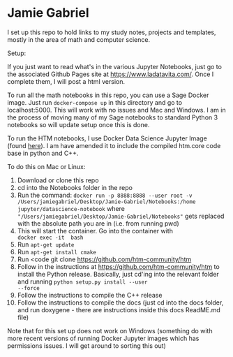 # Jamie Gabriel


I set up this repo to hold links to my study notes, projects and templates, mostly in the area of math and computer science.


Setup:

If you just want to read what's in the various Jupyter Notebooks, just go to the associated Github Pages site at <a href='https://www.ladatavita.com/'>https://www.ladatavita.com/</a>. Once I complete them, I will post a html version.

To run all the math notebooks in this repo, you can use a Sage Docker image. Just run <code>docker-compose up</code> in this directory and go to localhost:5000. This will work with no issues and Mac and Windows. I am in the process of moving many of my Sage notebooks to standard Python 3 notebooks so will update setup once this is done.

To run the HTM notebooks, I use Docker Data Science Jupyter Image (found <a href="https://jupyter-docker-stacks.readthedocs.io/en/latest/index.html">here</a>). I am have amended it to include the compiled htm.core code base in python and C++.

To do this on Mac or Linux:

1. Download or clone this repo
2. cd into the Notebooks folder in the repo
3. Run the command: <code>docker run -p 8888:8888 --user root -v /Users/jamiegabriel/Desktop/Jamie-Gabriel/Notebooks:/home jupyter/datascience-notebook</code> where <code>"/Users/jamiegabriel/Desktop/Jamie-Gabriel/Notebooks"</code> gets replaced with the absolute path you are in (i.e. from running pwd)
4. This will start the container. Go into the container with <code> docker exec -it <YOUR CONTAINER ID> bash</code>
5. Run <code>apt-get update</code>
6. Run <code>apt-get install cmake </code>
7. Run <code git clone https://github.com/htm-community/htm </code>
8. Follow in the instructions at <a href="https://github.com/htm-community/htm">https://github.com/htm-community/htm</a> to install the Python release. Basically, just cd'ing into the relevant folder and running <code>python setup.py install --user --force</code>
9. Follow the instructions to compile the C++ release
10. Follow the instructions to compile the docs (just cd into the docs folder, and run doxygene - there are instructions inside this docs ReadME.md file)

Note that for this set up does not work on Windows (something do with more recent versions of running Docker Jupyter images which has permissions issues. I will get around to sorting this out)
